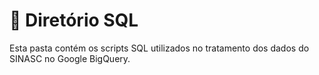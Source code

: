 # 📂 Diretório SQL
Esta pasta contém os scripts SQL utilizados no tratamento dos dados do SINASC no Google BigQuery.
